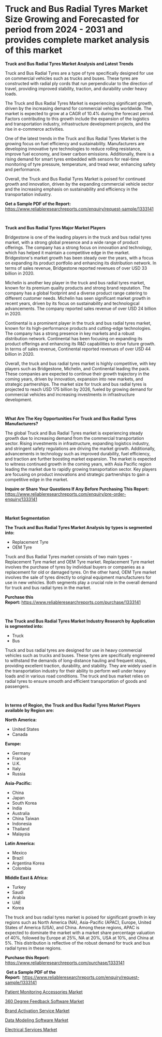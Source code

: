 <p><h1>Truck and Bus Radial Tyres Market Size Growing and Forecasted for period from 2024 - 2031 and provides complete market analysis of this market</h1></p><p><strong>Truck and Bus Radial Tyres Market Analysis and Latest Trends</strong></p>
<p><p>Truck and Bus Radial Tyres are a type of tyre specifically designed for use on commercial vehicles such as trucks and buses. These tyres are constructed with radial ply cords that run perpendicular to the direction of travel, providing improved stability, traction, and durability under heavy loads.</p><p>The Truck and Bus Radial Tyres Market is experiencing significant growth, driven by the increasing demand for commercial vehicles worldwide. The market is expected to grow at a CAGR of 10.4% during the forecast period. Factors contributing to this growth include the expansion of the logistics and transportation industry, infrastructure development projects, and the rise in e-commerce activities.</p><p>One of the latest trends in the Truck and Bus Radial Tyres Market is the growing focus on fuel efficiency and sustainability. Manufacturers are developing innovative tyre technologies to reduce rolling resistance, improve fuel economy, and lower carbon emissions. Additionally, there is a rising demand for smart tyres embedded with sensors for real-time monitoring of tyre pressure, temperature, and tread wear, enhancing safety and performance.</p><p>Overall, the Truck and Bus Radial Tyres Market is poised for continued growth and innovation, driven by the expanding commercial vehicle sector and the increasing emphasis on sustainability and efficiency in the transportation industry.</p></p>
<p><strong>Get a Sample PDF of the Report:&nbsp;</strong> <a href="https://www.reliableresearchreports.com/enquiry/request-sample/1333141">https://www.reliableresearchreports.com/enquiry/request-sample/1333141</a></p>
<p>&nbsp;</p>
<p><strong>Truck and Bus Radial Tyres Major Market Players</strong></p>
<p><p>Bridgestone is one of the leading players in the truck and bus radial tyres market, with a strong global presence and a wide range of product offerings. The company has a strong focus on innovation and technology, which has helped it maintain a competitive edge in the market. Bridgestone's market growth has been steady over the years, with a focus on expanding its product portfolio and enhancing its distribution network. In terms of sales revenue, Bridgestone reported revenues of over USD 33 billion in 2020.</p><p>Michelin is another key player in the truck and bus radial tyres market, known for its premium quality products and strong brand reputation. The company has a global footprint and a diverse product range catering to different customer needs. Michelin has seen significant market growth in recent years, driven by its focus on sustainability and technological advancements. The company reported sales revenue of over USD 24 billion in 2020.</p><p>Continental is a prominent player in the truck and bus radial tyres market, known for its high-performance products and cutting-edge technologies. The company has a strong presence in key markets and a robust distribution network. Continental has been focusing on expanding its product offerings and enhancing its R&D capabilities to drive future growth. In terms of sales revenue, Continental reported revenues of over USD 44 billion in 2020.</p><p>Overall, the truck and bus radial tyres market is highly competitive, with key players such as Bridgestone, Michelin, and Continental leading the pack. These companies are expected to continue their growth trajectory in the coming years, driven by innovation, expansion into new markets, and strategic partnerships. The market size for truck and bus radial tyres is projected to reach USD 175 billion by 2026, fueled by growing demand for commercial vehicles and increasing investments in infrastructure development.</p></p>
<p>&nbsp;</p>
<p><strong>What Are The Key Opportunities For Truck and Bus Radial Tyres Manufacturers?</strong></p>
<p><p>The global Truck and Bus Radial Tyres market is experiencing steady growth due to increasing demand from the commercial transportation sector. Rising investments in infrastructure, expanding logistics industry, and stringent safety regulations are driving the market growth. Additionally, advancements in technology such as improved durability, fuel efficiency, and traction are further boosting market expansion. The market is expected to witness continued growth in the coming years, with Asia Pacific region leading the market due to rapidly growing transportation sector. Key players are focusing on product innovations and strategic partnerships to gain a competitive edge in the market.</p></p>
<p><strong>Inquire or Share Your Questions If Any Before Purchasing This Report:</strong> <a href="https://www.reliableresearchreports.com/enquiry/pre-order-enquiry/1333141">https://www.reliableresearchreports.com/enquiry/pre-order-enquiry/1333141</a></p>
<p>&nbsp;</p>
<p><strong>Market Segmentation</strong></p>
<p><strong>The Truck and Bus Radial Tyres Market Analysis by types is segmented into:</strong></p>
<p><ul><li>Replacement Tyre</li><li>OEM Tyre</li></ul></p>
<p><p>Truck and Bus Radial Tyres market consists of two main types - Replacement Tyre market and OEM Tyre market. Replacement Tyre market involves the purchase of tyres by individual buyers or companies as a replacement for old or damaged tyres. On the other hand, OEM Tyre market involves the sale of tyres directly to original equipment manufacturers for use in new vehicles. Both segments play a crucial role in the overall demand for truck and bus radial tyres in the market.</p></p>
<p><strong>Purchase this Report:&nbsp;</strong><a href="https://www.reliableresearchreports.com/purchase/1333141">https://www.reliableresearchreports.com/purchase/1333141</a></p>
<p>&nbsp;</p>
<p><strong>The Truck and Bus Radial Tyres Market Industry Research by Application is segmented into:</strong></p>
<p><ul><li>Truck</li><li>Bus</li></ul></p>
<p><p>Truck and bus radial tyres are designed for use in heavy commercial vehicles such as trucks and buses. These tyres are specifically engineered to withstand the demands of long-distance hauling and frequent stops, providing excellent traction, durability, and stability. They are widely used in the transportation industry for their ability to perform well under heavy loads and in various road conditions. The truck and bus market relies on radial tyres to ensure smooth and efficient transportation of goods and passengers.</p></p>
<p>&nbsp;</p>
<p><strong>In terms of Region, the Truck and Bus Radial Tyres Market Players available by Region are:</strong></p>
<p>
    <p> <strong> North America: </strong>
        <ul>
            <li>United States</li>
            <li>Canada</li>
        </ul>
        </p> 
    <p> <strong> Europe: </strong>
        <ul>
            <li>Germany</li>
            <li>France</li>
            <li>U.K.</li>
            <li>Italy</li>
            <li>Russia</li>
        </ul>
        </p> 
    <p> <strong> Asia-Pacific: </strong>
        <ul>
            <li>China</li>
            <li>Japan</li>
            <li>South Korea</li>
            <li>India</li>
            <li>Australia</li>
            <li>China Taiwan</li>
            <li>Indonesia</li>
            <li>Thailand</li>
            <li>Malaysia</li>
        </ul>
        </p> 
    <p> <strong> Latin America: </strong>
        <ul>
            <li>Mexico</li>
            <li>Brazil</li>
            <li>Argentina Korea</li>
            <li>Colombia</li>
        </ul>
        </p> 
    <p> <strong> Middle East & Africa: </strong>
        <ul>
            <li>Turkey</li>
            <li>Saudi</li>
            <li>Arabia</li>
            <li>UAE</li>
            <li>Korea</li>
        </ul>
    </p>
    </p>
<p><p>The truck and bus radial tyres market is poised for significant growth in key regions such as North America (NA), Asia-Pacific (APAC), Europe, United States of America (USA), and China. Among these regions, APAC is expected to dominate the market with a market share percentage valuation of 40%, followed by Europe at 25%, NA at 20%, USA at 10%, and China at 5%. This distribution is reflective of the robust demand for truck and bus radial tyres in these regions.</p></p>
<p><strong>Purchase this Report: </strong><a href="https://www.reliableresearchreports.com/purchase/1333141">https://www.reliableresearchreports.com/purchase/1333141</a></p>
<p>&nbsp;<strong>Get a Sample PDF of the Report:&nbsp;&nbsp;</strong><a href="https://www.reliableresearchreports.com/enquiry/request-sample/1333141">https://www.reliableresearchreports.com/enquiry/request-sample/1333141</a></p>
<p><strong></strong></p>
<p><p><a href="https://medium.com/@shirleygreene26/patient-monitoring-accessories-market-size-market-outlook-and-market-forecast-2024-to-2031-ed52a4a76a0c">Patient Monitoring Accessories Market</a></p><p><a href="https://medium.com/@samanthamason1930/360-degree-feedback-software-market-insight-market-trends-growth-forecasted-from-2024-to-2031-701f974f8553">360 Degree Feedback Software Market</a></p><p><a href="https://medium.com/@royross51/brand-activation-service-market-comprehensive-assessment-by-type-application-and-geography-d895428c7620">Brand Activation Service Market</a></p><p><a href="https://medium.com/@royross51/data-modeling-software-market-size-and-market-trends-complete-industry-overview-2024-to-2031-ddddb85b14c1">Data Modeling Software Market</a></p><p><a href="https://medium.com/@samanthamason1930/electrical-services-market-analysis-and-sze-forecasted-for-period-from-2024-to-2031-b823ad53ef03">Electrical Services Market</a></p></p>